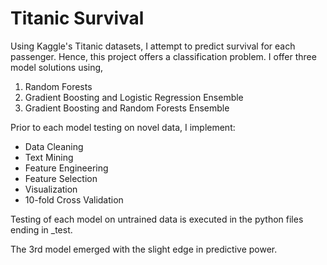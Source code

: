 #  Titanic Survival

Using Kaggle's Titanic datasets, I attempt to predict survival for each passenger. Hence, this project offers a classification problem. I offer three model solutions using,

1. Random Forests 
2. Gradient Boosting and Logistic Regression Ensemble
3. Gradient Boosting and Random Forests Ensemble

Prior to each model testing on novel data, I implement:
- Data Cleaning
- Text Mining
- Feature Engineering
- Feature Selection
- Visualization
- 10-fold Cross Validation

Testing of each model on untrained data is executed in the python files ending in _test.

The 3rd model emerged with the slight edge in predictive power.
